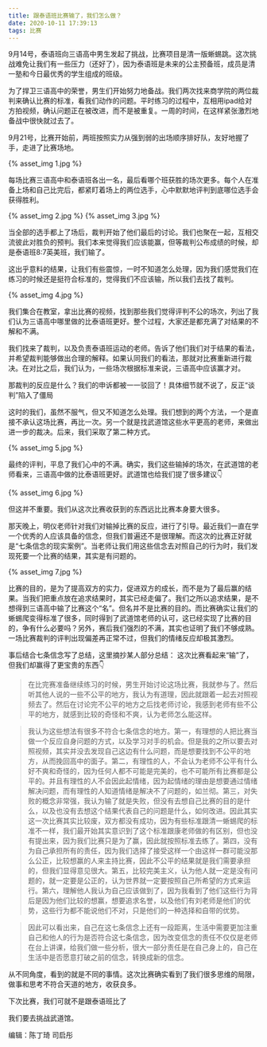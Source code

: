 ```yaml
---
title: 跟泰语班比赛输了，我们怎么做？
date: 2020-10-11 17:39:13
tags: 比赛
---
```


9月14号，泰语班向三语高中男生发起了挑战，比赛项目是清一版蜥蜴跳。这次挑战难免让我们有一些压力（还好了），因为泰语班是未来的公主预备班，成员是清一塾和今日最优秀的学生组成的班级。
<!--more-->

<style type="text/css">
    img {
        border: 2px solid #ddd;
    }
</style>
	
为了捍卫三语高中的荣誉，男生们开始努力地备战。我们两次找来商学院的两位裁判来确认比赛的标准，看我们动作的问题。平时练习的过程中，互相用ipad给对方拍视频，确认问题正在被改进，而不是被重复。一周的时间，在这样紧张激烈地备战中很快就过去了。

9月21号，比赛开始前，两班按照实力从强到弱的出场顺序排好队，友好地握了手，走进了比赛场地。

{% asset_img 1.jpg %}

每场比赛三语高中和泰语班各出一名，最后看哪个班获胜的场次更多。每个人在准备上场和自己比完后，都紧盯着场上的两位选手，心中默默地评判到底哪位选手会获得胜利。
 
 {% asset_img 2.jpg %}
 {% asset_img 3.jpg %}


当全部的选手都上了场后，裁判开始了他们最后的讨论。我们也聚在一起，互相交流彼此对胜负的预判。我们本来觉得我们应该能赢，但等裁判公布成绩的时候，却是泰语班8:7英美班，我们输了。

这出乎意料的结果，让我们有些震惊，一时不知道怎么处理，因为我们感觉我们在练习的时候还是挺符合标准的，觉得我们不应该输，所以我们去找了裁判。
 
 {% asset_img 4.jpg %}

我们集合在教室，拿出比赛的视频，找到那些我们觉得评判不公的场次，列出了我们认为三语高中哪里做的比泰语班更好。整个过程，大家还是都充满了对结果的不解和不满。

我们找来了裁判，以及负责泰语班运动的老师。告诉了他们我们对于结果的看法，并希望裁判能够做出合理的解释。如果认同我们的看法，那就对比赛重新进行裁决。在对比之后，我们认为，一些场次根据标准来说，三语高中应该赢才对。

那裁判的反应是什么？我们的申诉都被一一驳回了！具体细节就不说了，反正“谈判”陷入了僵局

这时的我们，虽然不服气，但又不知道怎么处理。我们想到的两个方法，一个是直接不承认这场比赛，再比一次。另一个就是找武道馆这些水平更高的老师，来做出进一步的裁决。后来，我们采取了第二种方式。

 {% asset_img 5.jpg %}

最终的评判，平息了我们心中的不满。确实，我们这些输掉的场次，在武道馆的老师看来，三语高中做的比泰语班更好。武道馆也给我们提了很多建议👇
 
 {% asset_img 6.jpg %}

但这并不重要。我们从这次比赛收获到的东西远比比赛本身要大很多。

那天晚上，明仪老师针对我们对输掉比赛的反应，进行了引导。最近我们一直在学一个优秀的人应该具备的信念，但我们普遍还不是很理解。而这次的比赛正好就是“七条信念的现实案例”。当老师让我们用这些信念去对照自己的行为时，我们发现死要一个比赛的结果，其实是有问题的。
 
  {% asset_img 7.jpg %}

比赛的目的，是为了提高双方的实力，促进双方的成长，而不是为了最后赢的结果。当我们把重点放在追求结果时，其实已经走偏了。我们之所以追求结果，是不想得到三语高中输了比赛这个“名”。但名并不是比赛的目的。而比赛确实让我们的蜥蜴爬变得标准了很多，同时得到了武道馆老师的认可，这已经实现了比赛的目的，争有什么必要吗？另外，赛后我们强烈的不满，其实也证明了我们不够成熟。一场比赛裁判的评判出现偏差再正常不过，但我们的情绪反应却极其激烈。

事后结合七条信念写了总结，这里摘抄某人部分总结：
这次比赛看起来“输”了，但我们却赢得了更宝贵的东西👇
 
>在比完赛准备继续练习的时候，男生开始讨论这场比赛，我就参与了。然后听其他人说的一些不公平的地方，我认为有道理，因此就跟着一起去对照视频去了。然后在讨论完不公平的地方之后找老师讨论，我感到老师有些不公平的地方，就感到比较的奇怪和不爽，认为老师怎么能这样。

>我认为这些想法有很多不符合七条信念的地方。第一，有理想的人把比赛当做一个反应自身问题的方式，以及学习对手的机会。但是我的之所以要去对照视频，其实并没去发现自己这边有什么问题，而是想要找到不公平的地方，从而挽回高中的面子。第二，有理性的人，不会认为老师不公平有什么好不爽和奇怪的，因为任何人都不可能是完美的，也不可能所有比赛都是公平的。并且有理性的人不会因此起情绪，因为起情绪的理由是想要通过情绪解决问题，而有理性的人知道情绪是解决不了问题的，如兰彻。第三，对失败的概念非常强，我认为输了就是失败，但没有去想自己比赛的目的是什么，以及也没有去想这个结果代表自己的问题是什么，如何改进。因此其实这一次比赛其实比较废，双方都没有成功，因为有些标准跟清一蜥蜴爬的标准不一样，我们最开始其实意识到了这个标准跟康老师做的有区别，但也没有提出来，因为我们比赛只是为了赢，因此就按照标准去练了。第四，没有为自己承担所有的责任，因为我们选择了接受这样一个由这样一群可能没那么公正，比较想赢的人来主持比赛，因此不公平的结果就是我们需要承担的，但我们显得意见很大。第五，比较完美主义，认为他人就一定是没有问题的，就一定要是公正的，认为世界就一定要按照自己所希望的方式来运行。第六，理解他人我认为自己应该做到了，因为我看到了他们这些行为背后是因为他们比较的想赢，想要追求名誉，以及他们有刘老师是他们的优势，这些行为都不能说他们不对，只是他们的一种选择和自带的优势。

>因此可以看出来，自己在这七条信念上还有一段距离，生活中需要更加注重自己和他人的行为是否符合这七条信念，因为改变信念的责任不仅仅是老师在台上讲课，给我们做一些分析，很大一部分责任是在自己身上的，自己在生活中是否愿意打破之前的信念，转换成新的信念。

从不同角度，看到的就是不同的事情。这次比赛确实看到了我们很多思维的局限，做事和思考不符合天道的地方，收获良多。

下次比赛，我们可就不是跟泰语班比了

我们要去挑战武道馆。

编辑：陈丁琦 司启彤
